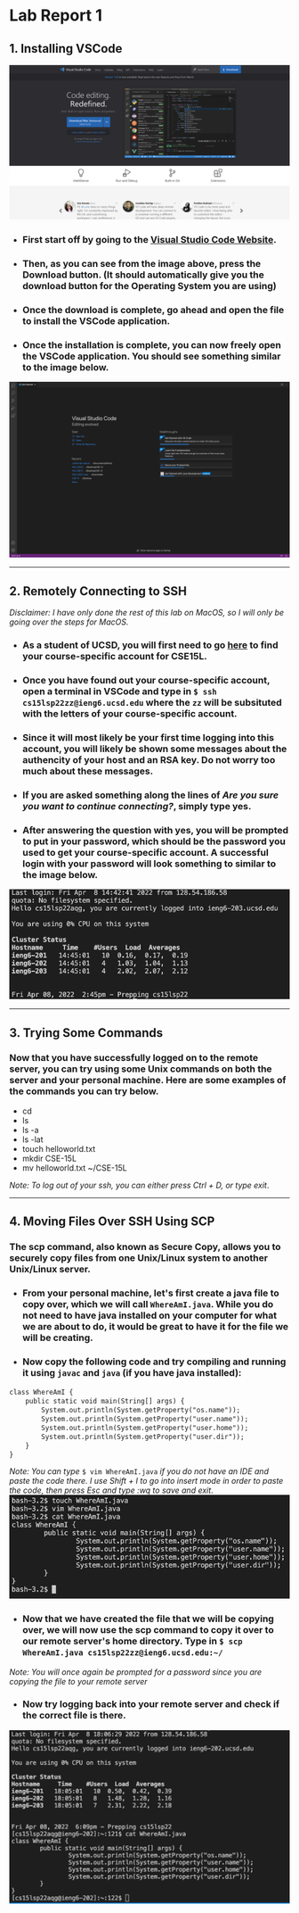 # Lab Report 1

## 1. Installing VSCode
![](Screenshots/InstallVSC.png)
* ### First start off by going to the [Visual Studio Code Website](https://code.visualstudio.com/).
* ### Then, as you can see from the image above, press the Download button. (It should automatically give you the download button for the Operating System you are using)
* ### Once the download is complete, go ahead and open the file to install the VSCode application.
* ### Once the installation is complete, you can now freely open the VSCode application. You should see something similar to the image below.
![](Screenshots/Installed-VSCode.png)

---
## 2. Remotely Connecting to SSH
*Disclaimer: I have only done the rest of this lab on MacOS, so I will only be going over the steps for MacOS.*

* ### As a student of UCSD, you will first need to go [here](https://sdacs.ucsd.edu/~icc/index.php) to find your course-specific account for CSE15L. 
* ### Once you have found out your course-specific account, open a terminal in VSCode and type in ```$ ssh cs15lsp22zz@ieng6.ucsd.edu``` where the ```zz``` will be subsituted with the letters of your course-specific account.
* ### Since it will most likely be your first time logging into this account, you will likely be shown some messages about the authencity of your host and an RSA key. Do not worry too much about these messages.
* ### If you are asked something along the lines of *Are you sure you want to continue connecting?*, simply type **yes**.
* ### After answering the question with yes, you will be prompted to put in your password, which should be the password you used to get your course-specific account. A successful login with your password will look something to similar to the image below.
![](Screenshots/ssh-connection.png)

---
## 3. Trying Some Commands
### Now that you have successfully logged on to the remote server, you can try using some Unix commands on both the server and your personal machine. Here are some examples of the commands you can try below.
* cd
* ls
* ls -a
* ls -lat
* touch helloworld.txt
* mkdir CSE-15L
* mv helloworld.txt ~/CSE-15L

*Note: To log out of your ssh, you can either press Ctrl + D, or type exit*.

---
## 4. Moving Files Over SSH Using SCP
### The scp command, also known as Secure Copy, allows you to securely copy files from one Unix/Linux **system** to another Unix/Linux **server**.
* ### From your personal machine, let's first create a java file to copy over, which we will call ```WhereAmI.java```. While you do not need to have java installed on your computer for what we are about to do, it would be great to have it for the file we will be creating.
* ### Now copy the following code and try compiling and running it using ```javac``` and ```java``` (if you have java installed):

```
class WhereAmI {
    public static void main(String[] args) {
        System.out.println(System.getProperty("os.name"));
        System.out.println(System.getProperty("user.name"));
        System.out.println(System.getProperty("user.home"));
        System.out.println(System.getProperty("user.dir"));
    }
}
```
*Note: You can type* ```$ vim WhereAmI.java``` *if you do not have an IDE and paste the code there. I use Shift + I to go into insert mode in order to paste the code, then press Esc and type :wq to save and exit*.
![](Screenshots/create-code-file.png)
* ### Now that we have created the file that we will be copying over, we will now use the scp command to copy it over to our remote server's home directory. Type in ```$ scp WhereAmI.java cs15lsp22zz@ieng6.ucsd.edu:~/```
*Note: You will once again be prompted for a password since you are copying the file to your remote server*
* ### Now try logging back into your remote server and check if the correct file is there.
![Image](Screenshots/check-copy.png)
